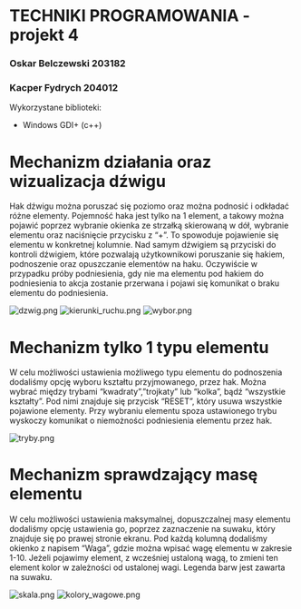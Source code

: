 # TECHNIKI PROGRAMOWANIA - projekt 4

### Oskar Belczewski 203182
### Kacper Fydrych 204012

Wykorzystane biblioteki:
- Windows GDI+ (c++)

# Mechanizm działania oraz wizualizacja dźwigu
Hak dźwigu można poruszać się poziomo oraz można podnosić i odkładać różne elementy.
Pojemność haka jest tylko na 1 element, a takowy można pojawić poprzez wybranie okienka ze strzałką skierowaną w dół, wybranie elementu oraz naciśnięcie przycisku z “+”. To spowoduje pojawienie się elementu w konkretnej kolumnie.
Nad samym dźwigiem są przyciski do kontroli dźwigiem, które pozwalają użytkownikowi poruszanie się hakiem, podnoszenie oraz opuszczanie elementów na haku.
Oczywiście w przypadku próby podniesienia, gdy nie ma elementu pod hakiem  do podniesienia to akcja zostanie przerwana i pojawi się komunikat o braku elementu do podniesienia.

![dzwig.png](attachment:dzwig.png) ![kierunki_ruchu.png](attachment:kierunki_ruchu.png) ![wybor.png](attachment:wybor.png)

# Mechanizm tylko 1 typu elementu

W celu możliwości ustawienia możliwego typu elementu do podnoszenia  dodaliśmy opcję wyboru kształtu przyjmowanego, przez hak. Można wybrać między trybami  “kwadraty”,”trojkaty” lub “kolka”, bądź “wszystkie kształty”. Pod nimi znajduje się przycisk “RESET”, który usuwa wszystkie pojawione elementy.
Przy wybraniu elementu spoza ustawionego trybu wyskoczy komunikat o niemożności podniesienia elementu przez hak.

![tryby.png](attachment:tryby.png)

# Mechanizm sprawdzający masę elementu
W celu możliwości ustawienia maksymalnej, dopuszczalnej masy elementu dodaliśmy opcję ustawienia go, poprzez zaznaczenie na suwaku, który znajduje się po prawej stronie ekranu.
Pod każdą kolumną dodaliśmy okienko z napisem “Waga”, gdzie można wpisać wagę elementu w zakresie 1-10. Jeżeli pojawimy element, z wcześniej ustaloną wagą, to zmieni ten element kolor w zależności od ustalonej wagi. 
Legenda barw jest zawarta na suwaku.

![skala.png](attachment:skala.png) ![kolory_wagowe.png](attachment:kolory_wagowe.png)
